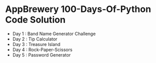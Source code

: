 # AppBrewery 100-Days-Of-Python Code Solution
- Day 1 : Band Name Generator Challenge
- Day 2 : Tip Calculator
- Day 3 : Treasure Island
- Day 4 : Rock-Paper-Scissors
- Day 5 : Password Generator

